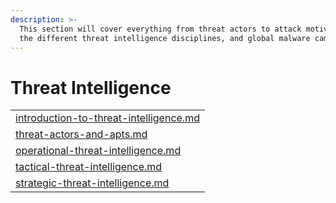 ```yaml
---
description: >-
  This section will cover everything from threat actors to attack motivations,
  the different threat intelligence disciplines, and global malware campaigns.
---
```


# Threat Intelligence

|                                                                                            |
| ------------------------------------------------------------------------------------------ |
| [introduction-to-threat-intelligence.md](introduction-to-threat-intelligence.md "mention") |
| [threat-actors-and-apts.md](threat-actors-and-apts.md "mention")                           |
| [operational-threat-intelligence.md](operational-threat-intelligence.md "mention")         |
| [tactical-threat-intelligence.md](tactical-threat-intelligence.md "mention")               |
| [strategic-threat-intelligence.md](strategic-threat-intelligence.md "mention")             |
